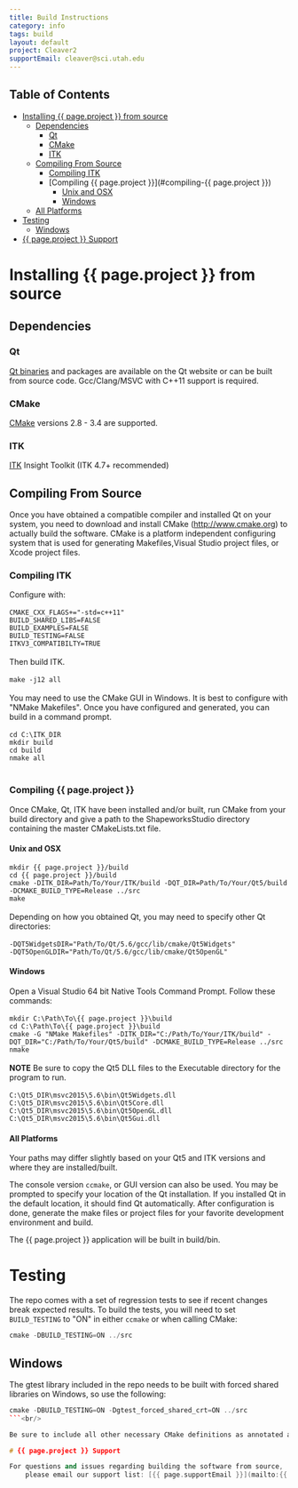 ```yaml
---
title: Build Instructions
category: info
tags: build
layout: default
project: Cleaver2
supportEmail: cleaver@sci.utah.edu
---
```


## Table of Contents

* [Installing {{ page.project }} from source](#installing-cleaver2-from-source)
  * [Dependencies](#dependencies)
    * [Qt](#qt)
    * [CMake](#cmake)
    * [ITK](#itk)
  * [Compiling From Source](#compiling-from-source)
    * [Compiling ITK](#compiling-itk)
    * [Compiling {{ page.project }}](#compiling-{{ page.project }})
      * [Unix and OSX](#unix-and-osx)
      * [Windows](#windows)
  * [All Platforms](#all-platforms)
* [Testing](#testing)
  * [Windows](#windows)
* [{{ page.project }} Support](#cleaver2-support)

# Installing {{ page.project }} from source

## Dependencies

### Qt

[Qt binaries](qt.io) and packages are available on the Qt website or can be built 
from source code. Gcc/Clang/MSVC with C++11 support is required.

### CMake

[CMake](https://cmake.org/) versions 2.8 - 3.4 are supported.

### ITK

[ITK](http://www.itk.org/) Insight Toolkit (ITK 4.7+ recommended) 


## Compiling From Source

Once you have obtained a compatible compiler and installed Qt on your system, you need to
download and install CMake (http://www.cmake.org) to actually build the software.
CMake is a platform independent configuring system that is used for generating Makefiles,Visual Studio project files, or Xcode project files.

### Compiling ITK

Configure with:
<br/><br/>
``` CMAKE_CXX_FLAGS+="-std=c++11" ``` <br/>
``` BUILD_SHARED_LIBS=FALSE ``` <br/>
``` BUILD_EXAMPLES=FALSE ``` <br/>
``` BUILD_TESTING=FALSE ``` <br/>
``` ITKV3_COMPATIBILTY=TRUE ``` <br/>
<br/>
Then build ITK.
<br/><br/>
``` make -j12 all ``` <br/>
<br/>
You may need to use the CMake GUI in Windows. It is best to configure with "NMake Makefiles". Once you have configured and generated, you can build in a command prompt.
<br/><br/>
``` cd C:\ITK_DIR ``` <br/>
``` mkdir build ``` <br/>
``` cd build ``` <br/>
``` nmake all ``` <br/>
<br/>

### Compiling {{ page.project }}
Once CMake, Qt, ITK have been installed and/or built, run CMake from your build directory and give a path to the ShapeworksStudio directory containing the master CMakeLists.txt file.

#### Unix and OSX
``` mkdir {{ page.project }}/build ``` <br/>
``` cd {{ page.project }}/build ``` <br/>
``` cmake -DITK_DIR=Path/To/Your/ITK/build -DQT_DIR=Path/To/Your/Qt5/build -DCMAKE_BUILD_TYPE=Release ../src ``` <br/>
``` make ``` <br/>
<br/>
Depending on how you obtained Qt, you may need to specify other Qt directories:
<br/><br/>
``` -DQT5WidgetsDIR="Path/To/Qt/5.6/gcc/lib/cmake/Qt5Widgets" ``` <br/>
``` -DQT5OpenGLDIR="Path/To/Qt/5.6/gcc/lib/cmake/Qt5OpenGL" ``` <br/>

#### Windows
Open a Visual Studio 64 bit Native Tools Command Prompt.
Follow these commands:
<br/><br/>
``` mkdir C:\Path\To\{{ page.project }}\build ``` <br/>
``` cd C:\Path\To\{{ page.project }}\build ``` <br/>
``` cmake -G "NMake Makefiles" -DITK_DIR="C:/Path/To/Your/ITK/build" -DQT_DIR="C:/Path/To/Your/Qt5/build" -DCMAKE_BUILD_TYPE=Release ../src ``` <br/>
``` nmake ``` <br/>
<br/>
**NOTE** Be sure to copy the Qt5 DLL files to the Executable directory for the program to run.
<br/><br/>
``` C:\Qt5_DIR\msvc2015\5.6\bin\Qt5Widgets.dll ``` <br/>
``` C:\Qt5_DIR\msvc2015\5.6\bin\Qt5Core.dll ``` <br/>
``` C:\Qt5_DIR\msvc2015\5.6\bin\Qt5OpenGL.dll ``` <br/>
``` C:\Qt5_DIR\msvc2015\5.6\bin\Qt5Gui.dll ``` <br/>

#### All Platforms
Your paths may differ slightly based on your Qt5 and ITK versions and where they are installed/built.

The console version ``ccmake``, or GUI version can also be used.
You may be prompted to specify your location of the Qt installation.
If you installed Qt in the default location, it should find Qt automatically.
After configuration is done, generate the make files or project files for your favorite
development environment and build.

The {{ page.project }} application will be built in build/bin.

# Testing

The repo comes with a set of regression tests to see if recent
changes break expected results. To build the tests, you will
need to set <code>BUILD_TESTING</code> to "ON" in either
<code>ccmake</code> or when calling CMake:

```c++
cmake -DBUILD_TESTING=ON ../src
```

## Windows
The gtest library included in the repo needs to be
built with forced shared libraries on Windows, so use the following:

```c++
cmake -DBUILD_TESTING=ON -Dgtest_forced_shared_crt=ON ../src
```<br/>

Be sure to include all other necessary CMake definitions as annotated above.

# {{ page.project }} Support

For questions and issues regarding building the software from source,
    please email our support list: [{{ page.supportEmail }}](mailto:{{ page.supportEmail }})
